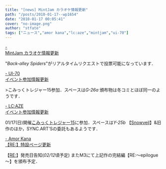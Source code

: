 ```yaml
---
title: "[news] MintJam カラオケ情報更新"
path: "/posts/2010-01-17--wp1654"
date: "2010-01-17 00:05:41"
cover: "no-image.png"
author: "stfate"
tags: ["ニュース","amor kana","lc:aze","mintjam","ui-70"]
---
```


<style type="text/css">
<!--
p {white-space: pre-wrap};
-->
</style>

<a  href="http://www.mintjam.net/mj/index.html" target="_blank">- MintJam カラオケ情報更新</a>
<div >"<em>Back-alley Spiders</em>"がリアルタイムリクエストで投票可能になっています．</div>

<a  href="http://ui-70.sakura.ne.jp/ui-70/" target="_blank">- UI-70 イベント参加情報更新</a>
<div >>こみっくトレジャー15参加．スペースは<em>G-26a</em>
頒布物は冬コミとほぼ同一のようです．</div>

<a  href="http://r-lmina.sakura.ne.jp/" target="_blank">- LC:AZE イベント参加情報更新</a>
<div >01/17(日)開催<a href="http://www.aoboo.jp/" target="_blank">こみっくトレジャー15</a>に参加．スペースは<em>Y-25b</em>
【<a href="http://r-lmina.sakura.ne.jp/snowveil.html" target="_blank">Snowveil</a>】&旧作のほか，SYNC.ART'Sの委託もあるようです．</div>

<a  href="http://amorkana.jp/" target="_blank">- Amor Kana 【RE:】特設ページ更新</a>
<div >【<a href="http://re.amorkana.jp/" target="_blank">RE:</a>】発売日告知(<em>02/12</em>頃予定)
またM3にて上記作の完結編【RE:～epilogue～】を頒布予定．</div>